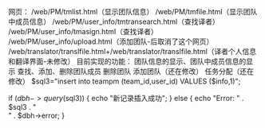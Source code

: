 网页：
/web/PM/tmlist.html（显示团队信息）
/web/PM/tmfile.html（显示团队中成员信息）
/web/PM/user_info/tmtransearch.html（查找译者）
/web/PM/user_info/tmasign.html（查找译者）
/web/PM/user_info/upload.html（添加团队-后取消了这个网页）
/web/translator/translfile.html+/web/translator/translfile.html（译者个人信息和翻译界面-未修改）
目前实现的功能：
团队信息的显示、团队中成员信息的显示
查找、添加、删除团队成员
删除团队
添加团队（还在修改）
任务分配（还在修改）
$sql3="insert into teampm (team_id,user_id) VALUES ($info,1)";

if ($dbh->query($sql3)) {
    echo "新记录插入成功";
} 
else {
    echo "Error: " . $sql3 . "<br>" . $dbh->error;
}
